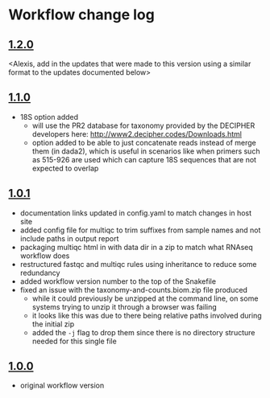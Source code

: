 # Workflow change log

## [1.2.0](https://github.com/nasa/GeneLab_Data_Processing/tree/SW_AmpIllumina-A_1.2.0/Amplicon/Illumina/Workflow_Documentation/SW_AmpIllumina-A)
<Alexis, add in the updates that were made to this version using a similar format to the updates documented below>

## [1.1.0](https://github.com/nasa/GeneLab_Data_Processing/tree/SW_AmpIllumina-A_1.1.0/Amplicon/Illumina/Workflow_Documentation/SW_AmpIllumina-A)
- 18S option added
  - will use the PR2 database for taxonomy provided by the DECIPHER developers here: http://www2.decipher.codes/Downloads.html
  - option added to be able to just concatenate reads instead of merge them (in dada2), which is useful in scenarios like when primers such as 515-926 are used which can capture 18S sequences that are not expected to overlap

## [1.0.1](https://github.com/nasa/GeneLab_Data_Processing/tree/SW_AmpIllumina-A_1.0.1/Amplicon/Illumina/Workflow_Documentation/SW_AmpIllumina-A)
- documentation links updated in config.yaml to match changes in host site
- added config file for multiqc to trim suffixes from sample names and not include paths in output report
- packaging multiqc html in with data dir in a zip to match what RNAseq workflow does
- restructured fastqc and multiqc rules using inheritance to reduce some redundancy
- added workflow version number to the top of the Snakefile
- fixed an issue with the taxonomy-and-counts.biom.zip file produced
  - while it could previously be unzipped at the command line, on some systems trying to unzip it through a browser was failing
  - it looks like this was due to there being relative paths involved during the initial zip
  - added the `-j` flag to drop them since there is no directory structure needed for this single file

## [1.0.0](https://github.com/nasa/GeneLab_Data_Processing/tree/SW_AmpIllumina-A_1.0.0/Amplicon/Illumina/Workflow_Documentation/SW_AmpIllumina-A)
- original workflow version
